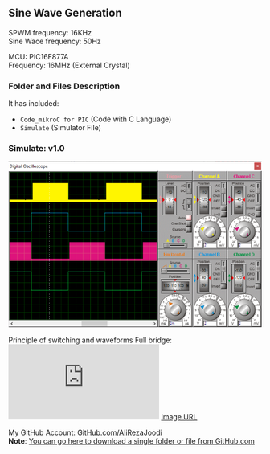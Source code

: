 ## Sine Wave Generation

SPWM frequency:		16KHz  
Sine Wace frequency:	50Hz  
 
MCU:			PIC16F877A  
Frequency:     		16MHz (External Crystal)   

### Folder and Files Description
It has included:
- `Code_mikroC for PIC` (Code with C Language)
- `Simulate` (Simulator File)

### Simulate: v1.0
![](Simulate/v1.0.png)

Principle of switching and waveforms Full bridge:
![](https://forums.aeva.asn.au/download/file.php?id=4965)
[Image URL](https://forums.aeva.asn.au/viewtopic.php?p=92624#p92624)

My GitHub Account: [GitHub.com/AliRezaJoodi](https://github.com/AliRezaJoodi)  
**Note**: [You can go here to download a single folder or file from GitHub.com](https://minhaskamal.github.io/DownGit/#/home)
